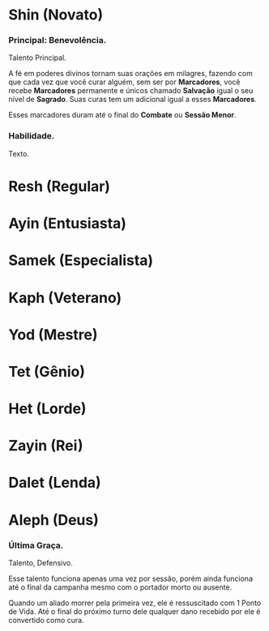 # Shin (Novato)

### Principal: Benevolência.

Talento Principal.

A fé em poderes divinos tornam suas orações em milagres, fazendo com que cada vez que você curar alguém, sem ser por **Marcadores**, você recebe **Marcadores** permanente e únicos chamado **Salvação** igual o seu nível de **Sagrado**. Suas curas tem um adicional igual a esses **Marcadores**.  

Esses marcadores duram até o final do **Combate** ou **Sessão Menor**.

### Habilidade.

Texto.

# Resh (Regular)

# Ayin (Entusiasta)

# Samek (Especialista)

# Kaph (Veterano)

# Yod (Mestre)

# Tet (Gênio)

# Het (Lorde)

# Zayin (Rei)

# Dalet (Lenda)

# Aleph (Deus)

### Última Graça.

Talento, Defensivo.

Esse talento funciona apenas uma vez por sessão, porém ainda funciona até o final da campanha mesmo com o portador morto ou ausente.

Quando um aliado morrer pela primeira vez, ele é ressuscitado com 1 Ponto de Vida. Até o final do próximo turno dele qualquer dano recebido por ele é convertido como cura.